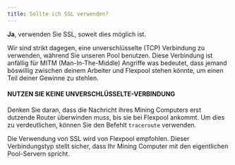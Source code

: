 ```yaml
---
title: Sollte ich SSL verwenden?
---
```


**Ja**, verwenden Sie SSL, soweit dies möglich ist.

Wir sind strikt dagegen, eine unverschlüsselte (TCP) Verbindung zu verwenden, während Sie unseren Pool benutzen. Diese Verbindung ist anfällig für MITM (Man-In-The-Middle) Angriffe was bedeutet, dass jemand böswillig zwischen deinem Arbeiter und Flexpool stehen könnte, um einen Teil deiner Gewinne zu stehlen.

#### NUTZEN SIE KEINE UNVERSCHLÜSSELTE-VERBINDUNG

Denken Sie daran, dass die Nachricht ihres Mining Computers erst dutzende Router überwinden muss, bis sie bei Flexpool ankommt. Um dies zu verdeutlichen, können Sie den Befehlt `traceroute` verwenden.

Die Verwendung von SSL wird von Flexpool empfohlen. Dieser Verbindungstyp stellt sicher, dass Ihr Mining Computer mit den eigentlichen Pool-Servern spricht.
